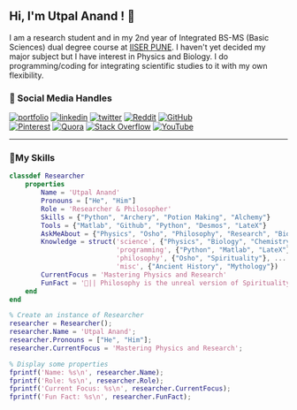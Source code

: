 ## Hi, I'm Utpal Anand ! 👋

I am a research student and in my 2nd year of Integrated BS-MS (Basic Sciences) dual degree course at [IISER PUNE](https://www.iiserpune.ac.in/).
I haven't yet decided my major subject but I have interest in Physics and Biology.
I do programming/coding for integrating scientific studies to it with my own flexibility.<br>




### 🔗 Social Media Handles
[![portfolio](https://img.shields.io/badge/my_portfolio-000?style=for-the-badge&logo=ko-fi&logoColor=white)](https://theutpalanand.github.io/) 
[![linkedin](https://img.shields.io/badge/linkedin-0A66C2?style=for-the-badge&logo=linkedin&logoColor=white)](https://linkedin.com/in/theutpalanand)
[![twitter](https://img.shields.io/badge/twitter-1DA1F2?style=for-the-badge&logo=twitter&logoColor=white)](https://x.com/theutpalanand)
[![Reddit](https://img.shields.io/badge/Reddit-FF4500?style=for-the-badge&logo=reddit&logoColor=white)](https://reddit.com/user/theutpalanand)
[![GitHub](https://img.shields.io/badge/GitHub-%23121011.svg?style=for-the-badge&logo=github&logoColor=white)](https://github.com/theutpalanand)<br>
[![Pinterest](https://img.shields.io/badge/Pinterest-%23E60023.svg?style=for-the-badge&logo=Pinterest&logoColor=white)](https://in.pinterest.com/theutpalanand/)
[![Quora](https://img.shields.io/badge/Quora-%23B92B27.svg?style=for-the-badge&logo=Quora&logoColor=white)](https://quora.com/profile/TheUtpalAnand)
[![Stack Overflow](https://img.shields.io/badge/-Stackoverflow-FE7A16?style=for-the-badge&logo=stack-overflow&logoColor=white)](https://stackoverflow.com/users/26378845/theutpalanand)
[![YouTube](https://img.shields.io/badge/Youtube-FF0000?style=for-the-badge&logo=YouTube&logoColor=white)](https://www.youtube.com/@theutpalanand)

---

### 🔗My Skills
```Matlab
classdef Researcher
    properties
        Name = 'Utpal Anand'
        Pronouns = ["He", "Him"]
        Role = 'Researcher & Philosopher'
        Skills = {"Python", "Archery", "Potion Making", "Alchemy"}
        Tools = {"Matlab", "Github", "Python", "Desmos", "LateX"}
        AskMeAbout = {"Physics", "Osho", "Philosophy", "Research", "Biology"}
        Knowledge = struct('science', {"Physics", "Biology", "Chemistry"}, ...
                           'programming', {"Python", "Matlab", "LateX"}, ...
                           'philosophy', {"Osho", "Spirituality"}, ...
                           'misc', {"Ancient History", "Mythology"})
        CurrentFocus = 'Mastering Physics and Research'
        FunFact = '🔮|| Philosophy is the unreal version of Spirituality ||🔮'
    end
end

% Create an instance of Researcher
researcher = Researcher();
researcher.Name = 'Utpal Anand';
researcher.Pronouns = ["He", "Him"];
researcher.CurrentFocus = 'Mastering Physics and Research';

% Display some properties
fprintf('Name: %s\n', researcher.Name);
fprintf('Role: %s\n', researcher.Role);
fprintf('Current Focus: %s\n', researcher.CurrentFocus);
fprintf('Fun Fact: %s\n', researcher.FunFact);

    
```
